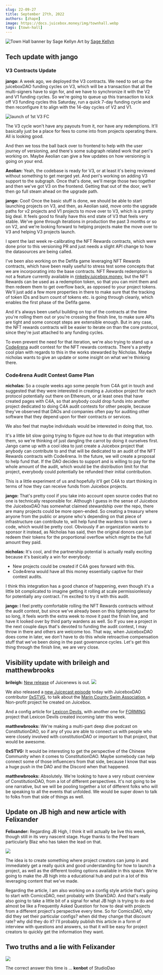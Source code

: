 ```yaml
---
slug: 22-09-27
title: September 27th, 2022
authors: [zhape]
image: https://docs.juicebox.money/img/townhall.webp
tags: [town-hall]
---
```


![Town Hall banner by Sage Kellyn](/img/townhall.webp)
Art by [Sage Kellyn](https://twitter.com/SageKellyn)

## Tech update with jango

### V3 Contracts Update
**jango:**
A week ago, we deployed the V3 contracts. We need to set up the juiceboxDAO funding cycles on V3, which will be a transaction that all the multi-signers have to sign for, and we have to synchronize it with the V2 and V1 funding cycles. So we're going to queue up this transaction to kick off V3 funding cycles this Saturday, run a quick 7-day funding cycle and then reconfigure it to align with the 14-day cycles of V2 and V1.

![launch of 1st V3 FC](gSt2Dyu.webp)

The V3 cycle won't have any payouts from it, nor have any redemptions. It'll basically just be a place for fees to come into from projects operating there. All is looking good. 

And then we toss the ball back over to frontend to help with the user journey of versioning, and there's some subgraph related work that peri's working on. Maybe Aeolian can give a few updates on how versioning is going on your end.

**Aeolian:**
Yeah, the codebase is ready for V3, or at least it's being reviewed without something to get merged yet. And peri's working on adding V3 support to the subgraph. Once that's done, we'll merge those two together and then we've got V3 on the frontend. Getting that out of the door, we'll then go full steam ahead on the upgrade path. 

**jango:**
Cool! Once the basic stuff is done, we should be able to start launching projects on V3, and then, as Aeolian said, move onto the upgrade paths for v2 projects and V1 projects to move over to V3, which is a pretty big deal. It feels good to finally have this end state of V3 that feels very stable. We've gone through iterations in production the past 3 months or so on V2, and we're looking forward to helping projects make the move over to V3 and helping V3 projects launch. 

I spent the last week re-calibrating the NFT Rewards contracts, which were done prior to this versioning PR and just needs a slight API change to how the datasources are being called.

I've been also working on the Defifa game leveraging NFT Rewards contracts, which have been really useful to stress test some concepts that we are incorporating into the base contracts. NFT Rewards redemption is not a feature currently available in [rinkeby.juicebox.money](https://rinkeby.juicebox.money/), but the NFT Rewards can be used as a redemption token, so that you can mint them and then redeem them to get overflow back, as opposed to your project tokens. We'll just add a few more properties in there to make sure that the tracking of token IDs and burn count of tokens etc. is going through cleanly, which enables the first phase of the Defifa game. 

And it's always been useful building on top of the contracts at the time you're rolling them out or you're crossing the finish line, to make sure APIs are tight and some concept steps are extensible enough. But in any case, the NFT rewards contracts will be easier to iterate on than the core protocol, since they're just attached to any funding cycles.

To even prevent the need for that iteration, we're also trying to stand up a [Code4rena](https://code4rena.com/) audit contest for the NFT rewards contracts. There's a pretty cool plan with regards to this in the works stewarded by Nicholas. Maybe nicholas wants to give an update or some insight on what we're thinking there. 

### Code4rena Audit Contest Game Plan

**nicholas:**
So a couple weeks ago some people from C4A got in touch and suggested that they were interested in creating a Juicebox project for each protocol potentially out there on Ethereum, or at least ones that have created pages with C4A, so that anybody could drop funds into another project dedicated to doing C4A audit contests for other people, because they've observed that DAOs and companies often pay for auditing other software that they depend upon for their contracts or services. 

We also feel that maybe individuals would be interested in doing that, too. 

It's a little bit slow going trying to figure out how to do that integration with them, so we're thinking of just dangling the carrot by doing it ourselves first. Jango came up with a cool idea to just create a Juicebox project that anybody can contribute to and that will be dedicated to an audit of the NFT Rewards contracts with Code4rena. In the future, we will create a proposal to help fund that. If the DAO decides to support and is willing to pay for the whole amount of the audit, which would be the distribution limit for that project, everybody could potentially be refunded their initial contribution.

This is a little experiment of us and hopefully it'll get C4A to start thinking in terms of how they can receive funds from Juicebox projects. 

**jango:** 
That's pretty cool if you take into account open source codes that no one is technically responsible for. Although I guess in the sense of Juicebox the JuiceboxDAO has somewhat claimed stewardship over the repo, there are many projects could be more open-ended. So creating a treasury where anyone from the public or anyone who's depending on that piece of infrastructure can contribute to, will help fund the wardens to look over a code, which would be pretty cool. Obviously if an organization wants to sponsor it instead, as Nicholas has said, then the original donors can just redeem their tokens for the proportional overflow which might be the full amount they paid. 

**nicholas:**
It's cool, and the partnership potential is actually really exciting because it's basically a win for everybody: 
- New projects could be created if C4A goes forward with this. 
- Code4rena would have all this money essentially captive for their contest audits.
 
I think this integration has a good chance of happening, even though it's a little bit complicated to imagine getting it rolling at scale permissionlessly for potentially any contract. I'm excited to try it with this audit. 

**jango:** 
I feel pretty comfortable rolling the NFT Rewards contracts without the audit contest, but since we've already been on this tightening game for so long, it feels worth the extra week to move it past the finish line, and have it looked over by third party wardens as well. So If you see a project in the next couple days that's devoted to funding the audit contest, I may throw in there and others are welcome too. That way, when JuiceboxDAO does come in later, we don't have to do this whole retroactive compensation stuff that we've been doing in the past governance cycles. Let's get this thing through the finish line, we are very close. 

## Visibility update with brileigh and matthewbrooks

**brileigh:**
[New release](https://juicenews.beehiiv.com/p/juicenews-sep-27) of Juicenews is out. 
![](0PM1U8z.webp)


We also released a [new Juicecast episode](https://anchor.fm/thejuicecast/episodes/Ep--11---Steve-from-Marin-County-Swim-Association-e1oet1l) today with JuiceboxDAO contributor [0xSTVG](https://twitter.com/0xSTVG), to talk about the [Marin County Swim Association](https://juicebox.money/@mcsa), a Non-profit project he created on Juicebox.

And a config article for [Lexicon Devils](https://juicebox.money/p/lexicondevils), with another one for [FORMING](https://juicebox.money/v2/p/66) project that Lexicon Devils created incoming later this week.

**matthewbrooks:**
We're making a multi-part deep dive podcast on ConstitutionDAO, so if any of you are able to connect us with people who were closely involved with constitutionDAO or important to that project, that would be awesome.

**0xSTVG:** 
It would be interesting to get the perspective of the Chinese Community when it comes to ConstitutionDAO. Maybe somebody can help connect some of those influencers from that side, because I know that was a huge push in the DAO and the Discord when that happened. 

**matthewbrooks:** 
Absolutely. We're looking to have a very robust overview of ConstitutionDAO, from a lot of different perspectives. It's not going to be one narrative, but we will be pooling together a lot of different folks who will be speaking to all the events that unfolded. We would be super down to talk to folks from that side of things as well.

## Update on JB high and new article with Felixander

**Felixander:**
Regarding JB High, I think it will actually be live this week, though still in its very nascent stage. Huge thanks to the Peel team particularly Blaz who has taken the lead on that.

![](ycglZ2j.webp)

The idea is to create something where project creators can jump in and immediately get a really quick and good understanding for how to launch a project, as well as the different tooling options available in this space. We're going to make the JB high into a educational hub and put in a lot of this leveraging content that we've made.

Regarding the article, I am also working on a config style article that's going to start with ComicsDAO, next probably with SharkDAO. And that's really also going to take a little bit of a signal for what JB high is trying to do and almost be like a Frequently Asked Question for how to deal with projects from a different project's perspective every time. So for ComicsDAO, why did they set their particular configs? when did they change that discount rate? why did they do it? I'll probably publish this article in a form of interview with questions and answers, so that it will be easy for project creators to quickly get the information they want. 

## Two truths and a lie with Felixander

![](ImdjSrX.webp)

The correct answer this time is ... **kenbot** of StudioDao

